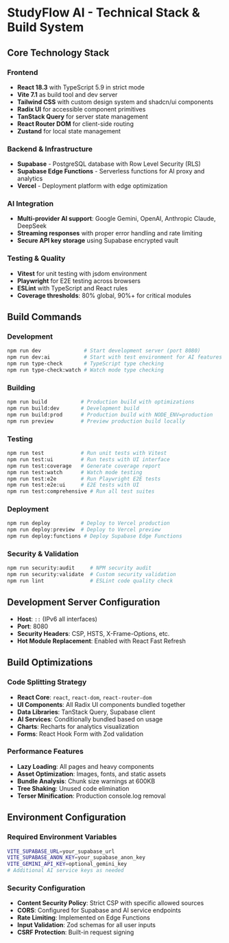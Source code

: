 # StudyFlow AI - Technical Stack & Build System

## Core Technology Stack

### Frontend
- **React 18.3** with TypeScript 5.9 in strict mode
- **Vite 7.1** as build tool and dev server
- **Tailwind CSS** with custom design system and shadcn/ui components
- **Radix UI** for accessible component primitives
- **TanStack Query** for server state management
- **React Router DOM** for client-side routing
- **Zustand** for local state management

### Backend & Infrastructure
- **Supabase** - PostgreSQL database with Row Level Security (RLS)
- **Supabase Edge Functions** - Serverless functions for AI proxy and analytics
- **Vercel** - Deployment platform with edge optimization

### AI Integration
- **Multi-provider AI support**: Google Gemini, OpenAI, Anthropic Claude, DeepSeek
- **Streaming responses** with proper error handling and rate limiting
- **Secure API key storage** using Supabase encrypted vault

### Testing & Quality
- **Vitest** for unit testing with jsdom environment
- **Playwright** for E2E testing across browsers
- **ESLint** with TypeScript and React rules
- **Coverage thresholds**: 80% global, 90%+ for critical modules

## Build Commands

### Development
```bash
npm run dev              # Start development server (port 8080)
npm run dev:ai           # Start with test environment for AI features
npm run type-check       # TypeScript type checking
npm run type-check:watch # Watch mode type checking
```

### Building
```bash
npm run build           # Production build with optimizations
npm run build:dev       # Development build
npm run build:prod      # Production build with NODE_ENV=production
npm run preview         # Preview production build locally
```

### Testing
```bash
npm run test            # Run unit tests with Vitest
npm run test:ui         # Run tests with UI interface
npm run test:coverage   # Generate coverage report
npm run test:watch      # Watch mode testing
npm run test:e2e        # Run Playwright E2E tests
npm run test:e2e:ui     # E2E tests with UI
npm run test:comprehensive # Run all test suites
```

### Deployment
```bash
npm run deploy          # Deploy to Vercel production
npm run deploy:preview  # Deploy to Vercel preview
npm run deploy:functions # Deploy Supabase Edge Functions
```

### Security & Validation
```bash
npm run security:audit     # NPM security audit
npm run security:validate  # Custom security validation
npm run lint               # ESLint code quality check
```

## Development Server Configuration

- **Host**: `::` (IPv6 all interfaces)
- **Port**: 8080
- **Security Headers**: CSP, HSTS, X-Frame-Options, etc.
- **Hot Module Replacement**: Enabled with React Fast Refresh

## Build Optimizations

### Code Splitting Strategy
- **React Core**: `react`, `react-dom`, `react-router-dom`
- **UI Components**: All Radix UI components bundled together
- **Data Libraries**: TanStack Query, Supabase client
- **AI Services**: Conditionally bundled based on usage
- **Charts**: Recharts for analytics visualization
- **Forms**: React Hook Form with Zod validation

### Performance Features
- **Lazy Loading**: All pages and heavy components
- **Asset Optimization**: Images, fonts, and static assets
- **Bundle Analysis**: Chunk size warnings at 600KB
- **Tree Shaking**: Unused code elimination
- **Terser Minification**: Production console.log removal

## Environment Configuration

### Required Environment Variables
```bash
VITE_SUPABASE_URL=your_supabase_url
VITE_SUPABASE_ANON_KEY=your_supabase_anon_key
VITE_GEMINI_API_KEY=optional_gemini_key
# Additional AI service keys as needed
```

### Security Configuration
- **Content Security Policy**: Strict CSP with specific allowed sources
- **CORS**: Configured for Supabase and AI service endpoints
- **Rate Limiting**: Implemented on Edge Functions
- **Input Validation**: Zod schemas for all user inputs
- **CSRF Protection**: Built-in request signing